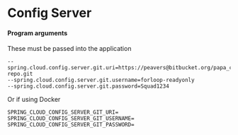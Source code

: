 # Config Server

#### Program arguments
These must be passed into the application
```
--spring.cloud.config.server.git.uri=https://peavers@bitbucket.org/papa_c/config-repo.git
--spring.cloud.config.server.git.username=forloop-readyonly
--spring.cloud.config.server.git.password=Squad1234
```

Or if using Docker
```
SPRING_CLOUD_CONFIG_SERVER_GIT_URI=
SPRING_CLOUD_CONFIG_SERVER_GIT_USERNAME=
SPRING_CLOUD_CONFIG_SERVER_GIT_PASSWORD=
```